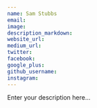 ```yaml
---
name: Sam Stubbs
email:
image:
description_markdown:
website_url:
medium_url:
twitter:
facebook:
google_plus:
github_username:
instagram:
---
```


Enter your description here...
